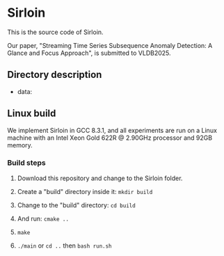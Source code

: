 # Sirloin
This is the source code of Sirloin.

Our paper, "Streaming Time Series Subsequence Anomaly Detection: A Glance and Focus Approach", is submitted to VLDB2025.

## Directory description
  * data: 

## Linux build
We implement Sirloin in GCC 8.3.1, and all experiments are run on a Linux machine with an Intel Xeon Gold 622R @ 2.90GHz processor and 92GB memory. 

### Build steps
1. Download this repository and change to the Sirloin folder.

2. Create a "build" directory inside it: `mkdir build`

3. Change to the "build" directory: `cd build`

4. And run: `cmake ..`

5. `make`

6. `./main` or `cd ..` then `bash run.sh`
